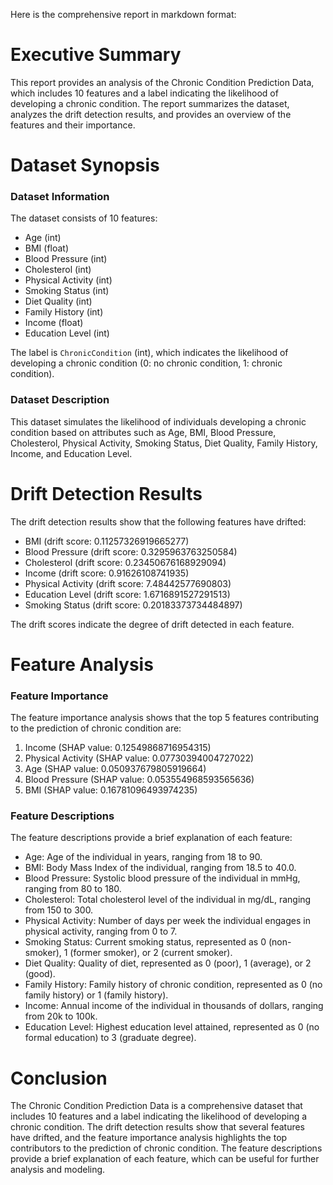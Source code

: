 Here is the comprehensive report in markdown format:

**Executive Summary**
=====================

This report provides an analysis of the Chronic Condition Prediction Data, which includes 10 features and a label indicating the likelihood of developing a chronic condition. The report summarizes the dataset, analyzes the drift detection results, and provides an overview of the features and their importance.

**Dataset Synopsis**
=====================

### Dataset Information

The dataset consists of 10 features:

* Age (int)
* BMI (float)
* Blood Pressure (int)
* Cholesterol (int)
* Physical Activity (int)
* Smoking Status (int)
* Diet Quality (int)
* Family History (int)
* Income (float)
* Education Level (int)

The label is `ChronicCondition` (int), which indicates the likelihood of developing a chronic condition (0: no chronic condition, 1: chronic condition).

### Dataset Description

This dataset simulates the likelihood of individuals developing a chronic condition based on attributes such as Age, BMI, Blood Pressure, Cholesterol, Physical Activity, Smoking Status, Diet Quality, Family History, Income, and Education Level.

**Drift Detection Results**
===========================

The drift detection results show that the following features have drifted:

* BMI (drift score: 0.11257326919665277)
* Blood Pressure (drift score: 0.3295963763250584)
* Cholesterol (drift score: 0.23450676168929094)
* Income (drift score: 0.91626108741935)
* Physical Activity (drift score: 7.48442577690803)
* Education Level (drift score: 1.6716891527291513)
* Smoking Status (drift score: 0.20183373734484897)

The drift scores indicate the degree of drift detected in each feature.

**Feature Analysis**
=====================

### Feature Importance

The feature importance analysis shows that the top 5 features contributing to the prediction of chronic condition are:

1. Income (SHAP value: 0.12549868716954315)
2. Physical Activity (SHAP value: 0.07730394004727022)
3. Age (SHAP value: 0.050937679805919664)
4. Blood Pressure (SHAP value: 0.053554968593565636)
5. BMI (SHAP value: 0.16781096493974235)

### Feature Descriptions

The feature descriptions provide a brief explanation of each feature:

* Age: Age of the individual in years, ranging from 18 to 90.
* BMI: Body Mass Index of the individual, ranging from 18.5 to 40.0.
* Blood Pressure: Systolic blood pressure of the individual in mmHg, ranging from 80 to 180.
* Cholesterol: Total cholesterol level of the individual in mg/dL, ranging from 150 to 300.
* Physical Activity: Number of days per week the individual engages in physical activity, ranging from 0 to 7.
* Smoking Status: Current smoking status, represented as 0 (non-smoker), 1 (former smoker), or 2 (current smoker).
* Diet Quality: Quality of diet, represented as 0 (poor), 1 (average), or 2 (good).
* Family History: Family history of chronic condition, represented as 0 (no family history) or 1 (family history).
* Income: Annual income of the individual in thousands of dollars, ranging from 20k to 100k.
* Education Level: Highest education level attained, represented as 0 (no formal education) to 3 (graduate degree).

**Conclusion**
=============

The Chronic Condition Prediction Data is a comprehensive dataset that includes 10 features and a label indicating the likelihood of developing a chronic condition. The drift detection results show that several features have drifted, and the feature importance analysis highlights the top contributors to the prediction of chronic condition. The feature descriptions provide a brief explanation of each feature, which can be useful for further analysis and modeling.